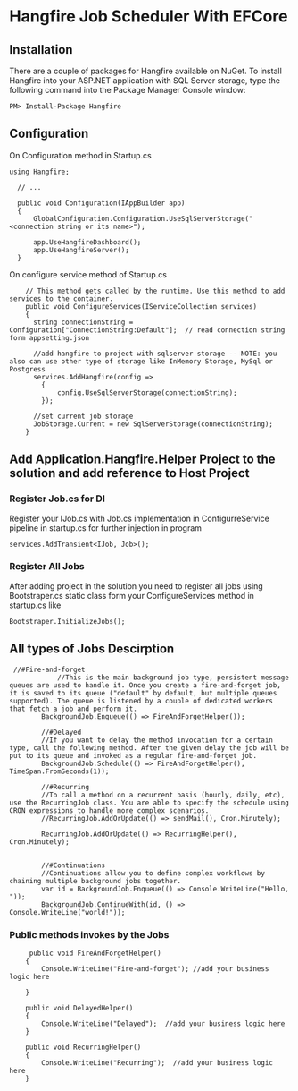 # Hangfire Job Scheduler With EFCore

## Installation
There are a couple of packages for Hangfire available on NuGet. To install Hangfire into your ASP.NET application with SQL Server storage, type the following command into the Package Manager Console window:

    PM> Install-Package Hangfire
    
 ## Configuration
 
 On Configuration method in Startup.cs
 
    using Hangfire;

      // ...

      public void Configuration(IAppBuilder app)
      {
          GlobalConfiguration.Configuration.UseSqlServerStorage("<connection string or its name>");

          app.UseHangfireDashboard();
          app.UseHangfireServer();
      }
      
On configure service method of Startup.cs

        // This method gets called by the runtime. Use this method to add services to the container.
        public void ConfigureServices(IServiceCollection services)
        {
          string connectionString = Configuration["ConnectionString:Default"];  // read connection string form appsetting.json
          
          //add hangfire to project with sqlserver storage -- NOTE: you also can use other type of storage like InMemory Storage, MySql or Postgress
          services.AddHangfire(config =>
            {
                config.UseSqlServerStorage(connectionString);
            });
          
          //set current job storage 
          JobStorage.Current = new SqlServerStorage(connectionString);
        }
        
## Add Application.Hangfire.Helper Project to the solution and add reference to Host Project

### Register Job.cs for DI
Register your IJob.cs with Job.cs implementation in ConfigurreService pipeline in startup.cs for further injection in program

    services.AddTransient<IJob, Job>();
    
### Register All Jobs
After adding project in the solution you need to register all jobs using Bootstraper.cs static class form your ConfigureServices method in startup.cs like 
    
    Bootstraper.InitializeJobs(); 
    
## All types of Jobs Descirption

     //#Fire-and-forget
                //This is the main background job type, persistent message queues are used to handle it. Once you create a fire-and-forget job, it is saved to its queue ("default" by default, but multiple queues supported). The queue is listened by a couple of dedicated workers that fetch a job and perform it.
            BackgroundJob.Enqueue(() => FireAndForgetHelper());

            //#Delayed
            //If you want to delay the method invocation for a certain type, call the following method. After the given delay the job will be put to its queue and invoked as a regular fire-and-forget job.
            BackgroundJob.Schedule(() => FireAndForgetHelper(), TimeSpan.FromSeconds(1));

            //#Recurring
            //To call a method on a recurrent basis (hourly, daily, etc), use the RecurringJob class. You are able to specify the schedule using CRON expressions to handle more complex scenarios.
            //RecurringJob.AddOrUpdate(() => sendMail(), Cron.Minutely);

            RecurringJob.AddOrUpdate(() => RecurringHelper(), Cron.Minutely);


            //#Continuations
            //Continuations allow you to define complex workflows by chaining multiple background jobs together.
            var id = BackgroundJob.Enqueue(() => Console.WriteLine("Hello, "));
            BackgroundJob.ContinueWith(id, () => Console.WriteLine("world!"));


### Public methods invokes by the Jobs

         public void FireAndForgetHelper()
        {
            Console.WriteLine("Fire-and-forget"); //add your business logic here

        } 

        public void DelayedHelper()
        {
            Console.WriteLine("Delayed");  //add your business logic here
        }

        public void RecurringHelper()
        {
            Console.WriteLine("Recurring");  //add your business logic here
        }
